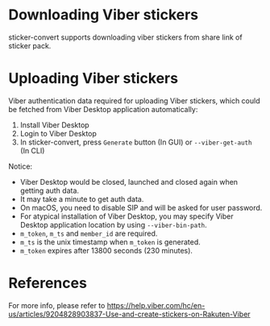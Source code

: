 # Downloading Viber stickers
sticker-convert supports downloading viber stickers from share link of sticker pack.

# Uploading Viber stickers
Viber authentication data required for uploading Viber stickers, which could be fetched
from Viber Desktop application automatically:
1. Install Viber Desktop
2. Login to Viber Desktop
3. In sticker-convert, press `Generate` button (In GUI) or `--viber-get-auth` (In CLI)

Notice:
- Viber Desktop would be closed, launched and closed again when getting auth data.
- It may take a minute to get auth data.
- On macOS, you need to disable SIP and will be asked for user password.
- For atypical installation of Viber Desktop, you may specify Viber Desktop application
location by using `--viber-bin-path`.
- `m_token`, `m_ts` and `member_id` are required.
- `m_ts` is the unix timestamp when `m_token` is generated.
- `m_token` expires after 13800 seconds (230 minutes).

# References
For more info, please refer to https://help.viber.com/hc/en-us/articles/9204828903837-Use-and-create-stickers-on-Rakuten-Viber